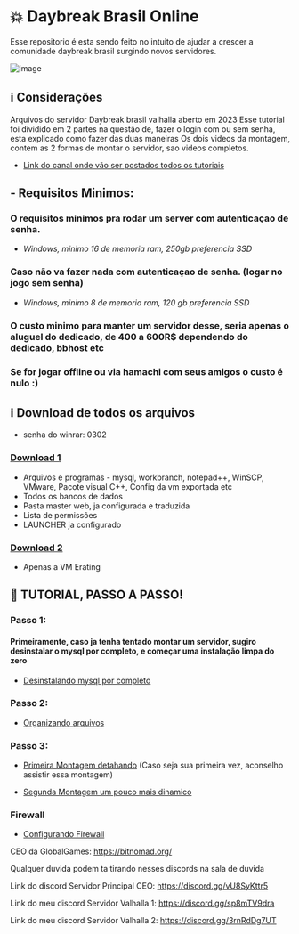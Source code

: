 # 💥 Daybreak Brasil Online
Esse repositorio é esta sendo feito no intuito de ajudar a crescer a comunidade daybreak brasil surgindo novos servidores.

![image](https://github.com/thebitnomad/Daybreak-Online-AIO/assets/134553365/c67e4032-a153-419c-9692-4dfb16855ed0)

## ℹ️ Considerações
Arquivos do servidor Daybreak brasil valhalla aberto em 2023
Esse tutorial foi dividido em 2 partes na questão de, fazer o login com ou sem senha, esta explicado como fazer das duas maneiras
Os dois videos da montagem, contem as 2 formas de montar o servidor, sao videos completos.

- [Link do canal onde vão ser postados todos os tutoriais](https://www.youtube.com/@DaybreakBrasilOnlineTutorial)

## - Requisitos Minimos:

### O requisitos minimos pra rodar um server com autenticaçao de senha.

- *Windows,  minimo 16 de memoria ram, 250gb preferencia SSD*

### Caso não va fazer nada com autenticaçao de senha. (logar no jogo sem senha)

- *Windows,  minimo 8 de memoria ram, 120 gb preferencia SSD*

### O custo minimo para manter um servidor desse, seria apenas o aluguel do dedicado, de 400 a 600R$ dependendo do dedicado, bbhost etc
### Se for jogar offline ou via hamachi com seus amigos o custo é nulo :)

## ℹ️ Download de todos os arquivos 

  - senha do winrar: 0302

### [Download 1](https://www.mediafire.com/file/5ukibcvktsn7y76/daybreak_brasil_servidor_parte_2.rar/file) 

 - Arquivos e programas - mysql, workbranch, notepad++, WinSCP, VMware, Pacote visual C++, Config da vm exportada etc 
 - Todos os bancos de dados
 - Pasta master web, ja configurada e traduzida
 - Lista de permissões 
 - LAUNCHER ja configurado 

### [Download 2](https://www.mediafire.com/file/6lypobmvk3osybd/daybreak_brasil_servidor_parte_1.rar/file) 
- Apenas a VM Erating


## 📝 TUTORIAL, PASSO A PASSO!

### Passo 1:

#### Primeiramente, caso ja tenha tentado montar um servidor, sugiro desinstalar o mysql por completo, e começar uma instalação limpa do zero

- [Desinstalando mysql por completo](https://www.youtube.com/watch?v=JRktM3Qc37g&t=90s)

### Passo 2:

- [Organizando arquivos](https://youtu.be/3p8T25Tkrqw)

### Passo 3:

- [Primeira Montagem detahando](https://youtu.be/Ug1bAVg5Iv8) (Caso seja sua primeira vez, aconselho assistir essa montagem)

- [Segunda Montagem um pouco mais dinamico](https://youtu.be/-M86TzehUuo)

### Firewall

- [Configurando Firewall](https://youtu.be/cb3i_DPfrmQ)

CEO da GlobalGames:
https://bitnomad.org/


Qualquer duvida podem ta tirando nesses discords na sala de duvida

Link do discord Servidor Principal CEO: https://discord.gg/vU8SyKttr5

Link do meu discord Servidor Valhalla 1: https://discord.gg/sp8mTV9dra

Link do meu discord Servidor Valhalla 2: https://discord.gg/3rnRdDg7UT




